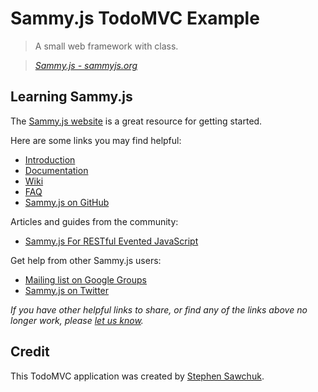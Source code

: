 # Sammy.js TodoMVC Example

> A small web framework with class.

> _[Sammy.js - sammyjs.org](http://sammyjs.org)_


## Learning Sammy.js

The [Sammy.js website](http://sammyjs.org) is a great resource for getting started.

Here are some links you may find helpful:

* [Introduction](http://sammyjs.org/intro)
* [Documentation](http://sammyjs.org/docs)
* [Wiki](http://sammyjs.org/wiki)
* [FAQ](http://sammyjs.org/faq)
* [Sammy.js on GitHub](http://github.com/quirkey/sammy)

Articles and guides from the community:

* [Sammy.js For RESTful Evented JavaScript](http://churchm.ag/sammy-js-for-restful-evented-javascript)

Get help from other Sammy.js users:

* [Mailing list on Google Groups](http://groups.google.com/group/sammyjs)
* [Sammy.js on Twitter](http://twitter.com/sammy_js)

_If you have other helpful links to share, or find any of the links above no longer work, please [let us know](https://github.com/tastejs/tobuymvc/issues)._


## Credit

This TodoMVC application was created by [Stephen Sawchuk](https://github.com/stephenplusplus).
